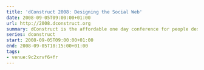```yaml
---
title: 'dConstruct 2008: Designing the Social Web'
date: 2008-09-05T09:00:00+01:00
url: http://2008.dconstruct.org
summary: dConstruct is the affordable one day conference for people designing and building the latest generation of social web applications.
series: dconstruct
start: 2008-09-05T09:00:00+01:00
end: 2008-09-05T18:15:00+01:00
tags:
- venue:9c2xrvf6+fr
---
```

